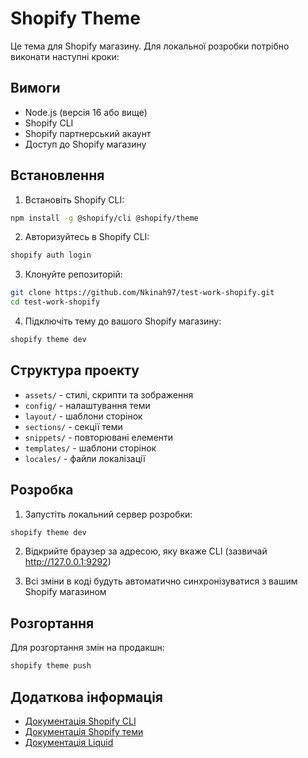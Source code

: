 # Shopify Theme

Це тема для Shopify магазину. Для локальної розробки потрібно виконати наступні кроки:

## Вимоги

- Node.js (версія 16 або вище)
- Shopify CLI
- Shopify партнерський акаунт
- Доступ до Shopify магазину

## Встановлення

1. Встановіть Shopify CLI:
```bash
npm install -g @shopify/cli @shopify/theme
```

2. Авторизуйтесь в Shopify CLI:
```bash
shopify auth login
```

3. Клонуйте репозиторій:
```bash
git clone https://github.com/Nkinah97/test-work-shopify.git
cd test-work-shopify
```

4. Підключіть тему до вашого Shopify магазину:
```bash
shopify theme dev
```

## Структура проекту

- `assets/` - стилі, скрипти та зображення
- `config/` - налаштування теми
- `layout/` - шаблони сторінок
- `sections/` - секції теми
- `snippets/` - повторювані елементи
- `templates/` - шаблони сторінок
- `locales/` - файли локалізації

## Розробка

1. Запустіть локальний сервер розробки:
```bash
shopify theme dev
```

2. Відкрийте браузер за адресою, яку вкаже CLI (зазвичай http://127.0.0.1:9292)

3. Всі зміни в коді будуть автоматично синхронізуватися з вашим Shopify магазином

## Розгортання

Для розгортання змін на продакшн:

```bash
shopify theme push
```

## Додаткова інформація

- [Документація Shopify CLI](https://shopify.dev/themes/tools/cli)
- [Документація Shopify теми](https://shopify.dev/themes)
- [Документація Liquid](https://shopify.dev/docs/api/liquid)
